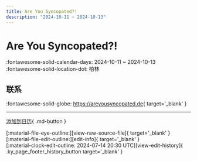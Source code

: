 ```yaml
---
title: Are You Syncopated?!
description: "2024-10-11 ~ 2024-10-13"
---
```


# Are You Syncopated?! 

:fontawesome-solid-calendar-days: 2024-10-11 ~ 2024-10-13  
:fontawesome-solid-location-dot: 柏林  

## 联系

:fontawesome-solid-globe: <https://areyousyncopated.de>{ target='_blank' }  

---

[添加到日历](https://swing.news/ics/zh-Hans/2024/de_DE/are-you-syncopated-2024.ics){ .md-button }

<div class="ky_page_footer" markdown>
<div class="ky_page_footer_trailing" markdown="span">
[:material-file-eye-outline:][view-raw-source-file]{ target='_blank' }
[:material-file-edit-outline:][edit-info]{ target='_blank' }
</div>
<div class="ky_page_footer_leading" markdown="span">
[:material-clock-edit-outline: 2024-07-14 20:30 UTC][view-edit-history]{ .ky_page_footer_history_button target='_blank' }
</div>
</div>

[view-raw-source-file]: https://github.com/swingdance/events/blob/main/2024/de_DE/are-you-syncopated-2024.json "查看原始源文件"
[edit-info]: https://github.com/swingdance/events/issues/new?assignees=&labels=update+event&projects=&template=03-update_entity.yml&title=%5B2024%2Fde_DE%5D%20Are%20You%20Syncopated%3F%21&region=de_DE&year=2024&id=are-you-syncopated-2024&name=Are%20You%20Syncopated%3F%21&org_id= "编辑信息"

[view-edit-history]: https://github.com/swingdance/events/commits/main/2024/de_DE/are-you-syncopated-2024.json "查看编辑历史"
